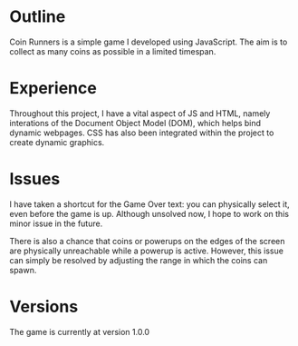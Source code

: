 # Outline
Coin Runners is a simple game I developed using JavaScript. The aim is to collect as many coins as possible in a limited timespan.

# Experience
Throughout this project, I have a vital aspect of JS and HTML, namely interations of the Document Object Model (DOM), which helps bind dynamic webpages. CSS has also been integrated within the project to create dynamic graphics.

# Issues
I have taken a shortcut for the Game Over text: you can physically select it, even before the game is up. Although unsolved now, I hope to work on this minor issue in the future.

There is also a chance that coins or powerups on the edges of the screen are physically unreachable while a powerup is active. However, this issue can simply be resolved by adjusting the range in which the coins can spawn.

# Versions
The game is currently at version 1.0.0

